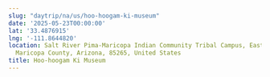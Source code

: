 ```yaml
---
slug: "daytrip/na/us/hoo-hoogam-ki-museum"
date: '2025-05-23T00:00:00'
lat: '33.4876915'
lng: '-111.8644820'
location: Salt River Pima-Maricopa Indian Community Tribal Campus, East Osborn Road,
  Maricopa County, Arizona, 85265, United States
title: Hoo-hoogam Ki Museum
---
```



